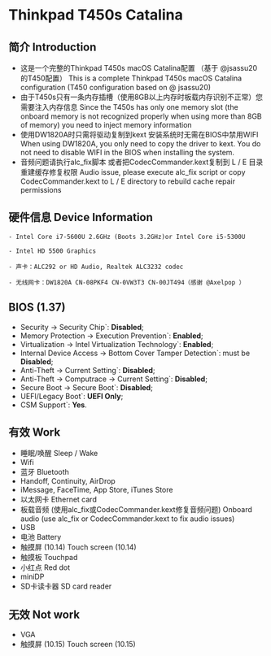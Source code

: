 # Thinkpad T450s Catalina
## 简介 Introduction
- 这是一个完整的Thinkpad T450s macOS Catalina配置 （基于 @jsassu20 的T450配置）
This is a complete Thinkpad T450s macOS Catalina configuration (T450 configuration based on @ jsassu20)
- 由于T450s只有一条内存插槽（使用8GB以上内存时板载内存识别不正常）您需要注入内存信息
Since the T450s has only one memory slot (the onboard memory is not recognized properly when using more than 8GB of memory) you need to inject memory information
- 使用DW1820A时只需将驱动复制到kext 安装系统时无需在BIOS中禁用WIFI
When using DW1820A, you only need to copy the driver to kext. You do not need to disable WIFI in the BIOS when installing the system.
- 音频问题请执行alc_fix脚本 或者把CodecCommander.kext复制到 L / E 目录重建缓存修复权限
Audio issue, please execute alc_fix script or copy CodecCommander.kext to L / E directory to rebuild cache repair permissions

## 硬件信息 Device Information

```  
- Intel Core i7-5600U 2.6GHz (Boots 3.2GHz)or Intel Core i5-5300U

- Intel HD 5500 Graphics 

- 声卡：ALC292 or HD Audio, Realtek ALC3232 codec

- 无线网卡：DW1820A CN-08PKF4 CN-0VW3T3 CN-00JT494（感谢 @Axelpop ）
```

## BIOS (1.37)
-  Security -> Security Chip`: **Disabled**;
-  Memory Protection -> Execution Prevention`: **Enabled**;
-  Virtualization -> Intel Virtualization Technology`: **Enabled**;
-  Internal Device Access -> Bottom Cover Tamper Detection`: must be **Disabled**;
-  Anti-Theft -> Current Setting`: **Disabled**;
-  Anti-Theft -> Computrace -> Current Setting`: **Disabled**;
-  Secure Boot -> Secure Boot`: **Disabled**;
-  UEFI/Legacy Boot`: **UEFI Only**;
-  CSM Support`: **Yes**.

## 有效 Work

- 睡眠/唤醒 Sleep / Wake
- Wifi
- 蓝牙 Bluetooth
- Handoff, Continuity, AirDrop 
- iMessage, FaceTime, App Store, iTunes Store
- 以太网卡 Ethernet card
- 板载音频 (使用alc_fix或CodecCommander.kext修复音频问题) Onboard audio (use alc_fix or CodecCommander.kext to fix audio issues)
- USB
- 电池 Battery
- 触摸屏 (10.14) Touch screen (10.14)
- 触摸板 Touchpad
- 小红点 Red dot
- miniDP
- SD卡读卡器 SD card reader

## 无效 Not work

- VGA
- 触摸屏 (10.15) Touch screen (10.15)
